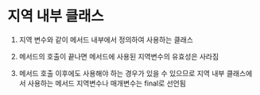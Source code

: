 # 지역 내부 클래스

1. 지역 변수와 같이 메서드 내부에서 정의하여 사용하는 클래스

2. 메서드의 호출이 끝나면 메서드에 사용된 지역변수의 유효성은 사라짐

3. 메서드 호출 이후에도 사용해야 하는 경우가 있을 수 있으므로 지역 내부 클래스에서 사용하는 메서드 지역변수나 매개변수는 final로 선언됨

